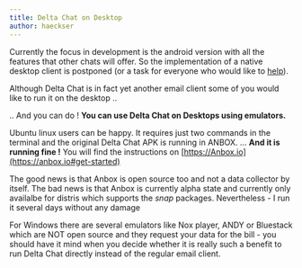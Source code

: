 ```yaml
---
title: Delta Chat on Desktop
author: haeckser
---
```


Currently the focus in development is the android version with all the features that other chats will offer.
So the implementation of a native desktop client is postponed (or a task for everyone who would like to [help](support)).

Although Delta Chat is in fact yet another email client some of you would like to run it on the desktop ..

.. And you can do !
**You can use Delta Chat on Desktops using emulators.**

Ubuntu linux users can be happy. It requires just two commands in the terminal and the original Delta Chat APK is running in ANBOX. ... **And it is running fine !**
You will find the instructions on [https://Anbox.io](https://anbox.io#get-started)

The good news is that Anbox is open source too and not a data collector by itself.
The bad news is that Anbox is currently alpha state and currently only availalbe for distris which supports the *snap* packages.
Nevertheless - I run it several days without any damage 

For Windows there are several emulators like Nox player, ANDY or Bluestack which are NOT open source and they request your data for the bill - you should have it mind when you decide whether it is really such a benefit to run Delta Chat directly instead of the regular email client.

